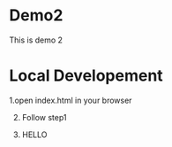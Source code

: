 # Demo2

This is demo 2

# Local Developement

1.open index.html in your browser

2. Follow step1 

3. HELLO
